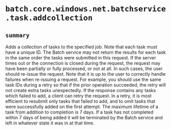 # `batch.core.windows.net.batchservice.task.addcollection`

## `summary`
Adds a collection of tasks to the specified job. Note that each task must have a unique ID. The Batch service may not return the results for each task in the same order the tasks were submitted in this request. If the server times out or the connection is closed during the request, the request may have been partially or fully processed, or not at all. In such cases, the user should re-issue the request. Note that it is up to the user to correctly handle failures when re-issuing a request. For example, you should use the same task IDs during a retry so that if the prior operation succeeded, the retry will not create extra tasks unexpectedly. If the response contains any tasks which failed to add, a client can retry the request. In a retry, it is most efficient to resubmit only tasks that failed to add, and to omit tasks that were successfully added on the first attempt. The maximum lifetime of a task from addition to completion is 7 days. If a task has not completed within 7 days of being added it will be terminated by the Batch service and left in whatever state it was in at that time.


